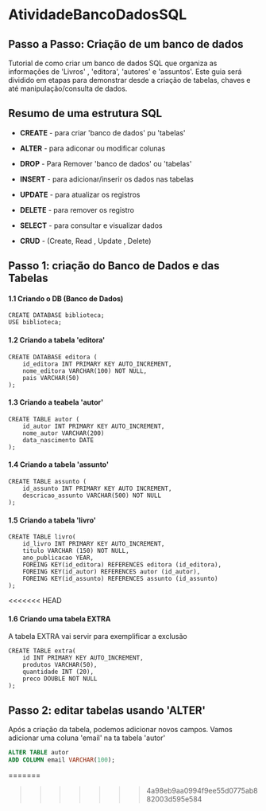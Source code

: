 # AtividadeBancoDadosSQL

## Passo a Passo: Criação de um banco de dados
Tutorial de como criar um banco de dados SQL que organiza as informações de 'Livros' , 'editora', 'autores' e 'assuntos'.
Este guia será dividido em etapas para demonstrar desde a criação de tabelas, chaves e até manipulação/consulta de dados.

## Resumo de uma estrutura SQL

* __CREATE__ - para criar 'banco de dados' pu 'tabelas'

* __ALTER__ - para adiconar ou modificar colunas

* __DROP__ - Para Remover 'banco de dados' ou 'tabelas'

* __INSERT__ - para adicionar/inserir os dados nas tabelas

* __UPDATE__ - para atualizar os registros

* __DELETE__ - para remover os registro

* __SELECT__ - para consultar e visualizar dados

* __CRUD__ - (Create, Read , Update , Delete)

## Passo 1: criação do Banco de Dados e das Tabelas
#### 1.1 Criando o DB (Banco de Dados)

```
CREATE DATABASE biblioteca;
USE biblioteca;
```

#### 1.2 Criando a tabela 'editora'
```
CREATE DATABASE editora (
    id_editora INT PRIMARY KEY AUTO_INCREMENT,
    nome_editora VARCHAR(100) NOT NULL,
    pais VARCHAR(50)
);
```

#### 1.3 Criando a teabela 'autor'

```
CREATE TABLE autor (
    id_autor INT PRIMARY KEY AUTO_INCREMENT,
    nome_autor VARCHAR(200)
    data_nascimento DATE
);
```

#### 1.4 Criando a tabela 'assunto'
```
CREATE TABLE assunto (
    id_assunto INT PRIMARY KEY AUTO INCREMENT,
    descricao_assunto VARCHAR(500) NOT NULL
);
```

#### 1.5 Criando a tabela 'livro'
```
CREATE TABLE livro(
    id_livro INT PRIMARY KEY AUTO_INCREMENT,
    titulo VARCHAR (150) NOT NULL,
    ano_publicacao YEAR,
    FOREING KEY(id_editora) REFERENCES editora (id_editora),
    FOREING KEY(id_autor) REFERENCES autor (id_autor),
    FOREING KEY(id_assunto) REFERENCES assunto (id_assunto)
);
```
<<<<<<< HEAD

#### 1.6 Criando uma tabela EXTRA
A tabela EXTRA vai servir para exemplificar a exclusão
```
CREATE TABLE extra(
    id INT PRIMARY KEY AUTO_INCREMENT,
    produtos VARCHAR(50),
    quantidade INT (20),
    preco DOUBLE NOT NULL
);
```

## Passo 2: editar tabelas usando 'ALTER'
Após a criação da tabela, podemos adicionar novos campos. Vamos adicionar uma coluna 'email' na ta tabela 'autor'

```SQL
ALTER TABLE autor
ADD COLUMN email VARCHAR(100);
```

=======
>>>>>>> 4a98eb9aa0994f9ee55d0775ab882003d595e584